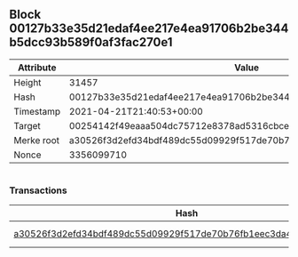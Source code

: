 ## Block 00127b33e35d21edaf4ee217e4ea91706b2be344b5dcc93b589f0af3fac270e1

Attribute | Value
--- | ---
Height | 31457
Hash | 00127b33e35d21edaf4ee217e4ea91706b2be344b5dcc93b589f0af3fac270e1
Timestamp | 2021-04-21T21:40:53+00:00
Target | 00254142f49eaaa504dc75712e8378ad5316cbcead634704b3734b6271167cc4
Merke root | a30526f3d2efd34bdf489dc55d09929f517de70b76fb1eec3da494583c970b31
Nonce | 3356099710

```

```

### Transactions

Hash | Amount
--- | ---
[a30526f3d2efd34bdf489dc55d09929f517de70b76fb1eec3da494583c970b31](a30526f3d2efd34bdf489dc55d09929f517de70b76fb1eec3da494583c970b31.md) | 10.00000000 SKEPTI 
